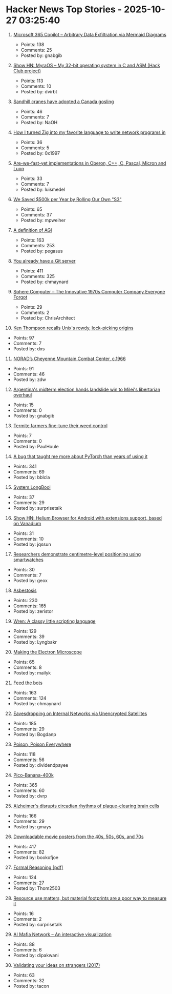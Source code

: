 # Hacker News Top Stories - 2025-10-27 03:25:40

1. [Microsoft 365 Copilot – Arbitrary Data Exfiltration via Mermaid Diagrams](https://www.adamlogue.com/microsoft-365-copilot-arbitrary-data-exfiltration-via-mermaid-diagrams-fixed/)
   - Points: 138
   - Comments: 25
   - Posted by: gnabgib

2. [Show HN: MyraOS – My 32-bit operating system in C and ASM (Hack Club project)](https://github.com/dvir-biton/MyraOS)
   - Points: 113
   - Comments: 10
   - Posted by: dvirbt

3. [Sandhill cranes have adopted a Canada gosling](https://www.smithsonianmag.com/science-nature/these-sandhill-cranes-have-adopted-a-canadian-gosling-and-birders-have-flocked-to-watch-the-strange-family-180986828/)
   - Points: 46
   - Comments: 7
   - Posted by: NaOH

4. [How I turned Zig into my favorite language to write network programs in](https://lalinsky.com/2025/10/26/zio-async-io-for-zig.html)
   - Points: 36
   - Comments: 5
   - Posted by: 0x1997

5. [Are-we-fast-yet implementations in Oberon, C++, C, Pascal, Micron and Luon](https://github.com/rochus-keller/Are-we-fast-yet)
   - Points: 33
   - Comments: 7
   - Posted by: luismedel

6. [We Saved $500k per Year by Rolling Our Own "S3"](https://engineering.nanit.com/how-we-saved-500-000-per-year-by-rolling-our-own-s3-6caec1ee1143)
   - Points: 65
   - Comments: 37
   - Posted by: mpweiher

7. [A definition of AGI](https://arxiv.org/abs/2510.18212)
   - Points: 163
   - Comments: 253
   - Posted by: pegasus

8. [You already have a Git server](https://maurycyz.com/misc/easy_git/)
   - Points: 411
   - Comments: 325
   - Posted by: chmaynard

9. [Sphere Computer – The Innovative 1970s Computer Company Everyone Forgot](https://sphere.computer/)
   - Points: 29
   - Comments: 2
   - Posted by: ChrisArchitect

10. [Ken Thompson recalls Unix's rowdy, lock-picking origins](https://thenewstack.io/ken-thompson-recalls-unixs-rowdy-lock-picking-origins/)
   - Points: 97
   - Comments: 7
   - Posted by: dxs

11. [NORAD’s Cheyenne Mountain Combat Center, c.1966](https://flashbak.com/norad-cheyenne-mountain-combat-center-478804/)
   - Points: 91
   - Comments: 46
   - Posted by: zdw

12. [Argentina's midterm election hands landslide win to Milei's libertarian overhaul](https://www.cnbc.com/2025/10/27/argentinas-midterm-election-hands-landslide-win-to-mileis-libertarian-overhaul.html)
   - Points: 15
   - Comments: 0
   - Posted by: gnabgib

13. [Termite farmers fine-tune their weed control](https://arstechnica.com/science/2025/10/termite-farmers-fine-tune-their-weed-control/)
   - Points: 7
   - Comments: 0
   - Posted by: PaulHoule

14. [A bug that taught me more about PyTorch than years of using it](https://elanapearl.github.io/blog/2025/the-bug-that-taught-me-pytorch/)
   - Points: 341
   - Comments: 69
   - Posted by: bblcla

15. [System.LongBool](https://docwiki.embarcadero.com/Libraries/Sydney/en/System.LongBool)
   - Points: 37
   - Comments: 29
   - Posted by: surprisetalk

16. [Show HN: Helium Browser for Android with extensions support, based on Vanadium](https://github.com/jqssun/android-helium-browser)
   - Points: 31
   - Comments: 10
   - Posted by: jqssun

17. [Researchers demonstrate centimetre-level positioning using smartwatches](https://www.otago.ac.nz/news/newsroom/researchers-demonstrate-centimetre-level-positioning-using-smartwatches)
   - Points: 30
   - Comments: 7
   - Posted by: geox

18. [Asbestosis](https://diamondgeezer.blogspot.com/2025/10/asbestosis.html)
   - Points: 230
   - Comments: 165
   - Posted by: zeristor

19. [Wren: A classy little scripting language](https://wren.io/)
   - Points: 129
   - Comments: 39
   - Posted by: Lyngbakr

20. [Making the Electron Microscope](https://www.asimov.press/p/electron-microscope)
   - Points: 65
   - Comments: 8
   - Posted by: mailyk

21. [Feed the bots](https://maurycyz.com/misc/the_cost_of_trash/)
   - Points: 163
   - Comments: 124
   - Posted by: chmaynard

22. [Eavesdropping on Internal Networks via Unencrypted Satellites](https://satcom.sysnet.ucsd.edu/)
   - Points: 185
   - Comments: 29
   - Posted by: Bogdanp

23. [Poison, Poison Everywhere](https://loeber.substack.com/p/29-poison-poison-everywhere)
   - Points: 118
   - Comments: 56
   - Posted by: dividendpayee

24. [Pico-Banana-400k](https://github.com/apple/pico-banana-400k)
   - Points: 365
   - Comments: 60
   - Posted by: dvrp

25. [Alzheimer's disrupts circadian rhythms of plaque-clearing brain cells](https://medicine.washu.edu/news/alzheimers-disrupts-circadian-rhythms-of-plaque-clearing-brain-cells/)
   - Points: 166
   - Comments: 29
   - Posted by: gmays

26. [Downloadable movie posters from the 40s, 50s, 60s, and 70s](https://hrc.contentdm.oclc.org/digital/collection/p15878coll84/search)
   - Points: 417
   - Comments: 82
   - Posted by: bookofjoe

27. [Formal Reasoning [pdf]](https://cs.ru.nl/~freek/courses/fr-2025/public/fr.pdf)
   - Points: 124
   - Comments: 27
   - Posted by: Thom2503

28. [Resource use matters, but material footprints are a poor way to measure it](https://ourworldindata.org/material-footprint-limitations)
   - Points: 16
   - Comments: 2
   - Posted by: surprisetalk

29. [AI Mafia Network – An interactive visualization](https://dipakwani.com/ai-mafia/)
   - Points: 88
   - Comments: 6
   - Posted by: dipakwani

30. [Validating your ideas on strangers (2017)](https://jeremyaboyd.com/post/validating-your-ideas-on-strangers)
   - Points: 63
   - Comments: 32
   - Posted by: tacon

